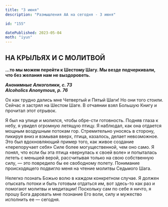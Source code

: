 ```yaml
---
title: "3 июня"
description: "Размышления АА на сегодня - 3 июня"

id: "155"

datePublished: 2023-05-04
moth: "iyun"
---
```


## НА КРЫЛЬЯХ И С МОЛИТВОЙ

**…то мы можем перейти к Шестому Шагу. Мы везде подчеркивали, что без желания
нам не выздороветь.**

**_Анонимные Алкоголики, с. 73  
Alcoholics Anonymous, p. 76_**

Ох как трудно дались мне Четвертый и Пятый Шаги! Но они того стоили. Сейчас я
застрял на Шестом Шаге. В отчаянии взял Большую Книгу и прочитал этот отрывок.

Я был на улице и молился, чтобы обре-сти готовность. Подняв глаза к небу, я
увидел огромную летящую птицу. Я наблюдал, как она отдается мощным воздушным
потокам гор. Стремительно уносясь в сторону, пикируя вниз и взмывая вверх,
птица, казалось, делает невозможное. Это был вдохновляющий пример того, как
живое создание «перепоручает себя» Силе более могущественной, чем оно само. Я
понял, что если бы эта птица «вернулась к своей воле» и попыталась лететь с
меньшей верой, рассчитывая только на свою собственную силу, — это повредило бы
ее свободному полету. Понимание происходящего подвигло меня на чтение молитвы
Седьмого Шага.

Нелегко познать Божью волю в каждом конкретном случае. Я должен отыскать
потоки и быть готовым отдаться им, вот здесь-то как раз и помогают молитвы и
медитации! Поскольку сам по себе я ничто, я прошу Бога даровать мне познание
Его воли, силу и мужество исполнить ее — сегодня.
